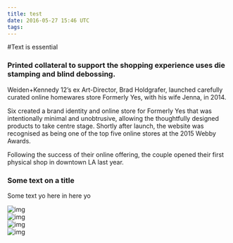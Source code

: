 ```yaml
---
title: test
date: 2016-05-27 15:46 UTC
tags:
---
```





#Text is essential

### Printed collateral to support the shopping experience uses die stamping and blind debossing.

<p class="intro">
  Weiden+Kennedy 12’s ex Art-Director, Brad Holdgrafer, launched carefully curated online homewares store Formerly Yes, with his wife Jenna, in 2014.

  Six created a brand identity and online store for Formerly Yes that was intentionally minimal and unobtrusive, allowing the thoughtfully designed products to take centre stage. Shortly after launch, the website was recognised as being one of the top five online stores at the 2015 Webby Awards.

  Following the success of their online offering, the couple opened their first physical shop in downtown LA last year.
</p>

<div class="article-row">
  <div class="article-text">
    <h3>Some text on a title</h3>
    <p>
      Some text yo here in here yo
    </p>
  </div>
  <div class="article-image">
    <img src="http://placekitten.com/g/200/300" alt="img" />
  </div>
</div>

<div class="article-row">
  <div class="article-image">
    <img src="http://placekitten.com/g/200/300" alt="img" />
  </div>
  <div class="article-image">
    <img src="http://placekitten.com/g/200/300" alt="img" />
  </div>
</div>
<div class="article-row">
  <div class="article-image">
    <img src="http://placekitten.com/g/200/300" alt="img" />
  </div>
</div>
